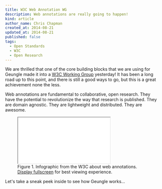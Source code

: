 ```yaml
---
title: W3C Web Annotation WG
description: Web annotations are really going to happen!
kind: article
author_name: Chris Chapman
created_at: 2014-08-21
updated_at: 2014-08-21
published: false
tags:
  - Open Standards
  - W3C
  - Open Research
---
```


We are thrilled that one of the core building blocks that we are using for
Geungle made it into a [W3C Working Group](http://www.w3.org/annotation/)
yesterday! It has been a long road up to this point, and there is still a good
ways to go, but this is a great achievement none the less. 

Web annotations are fundamental to collaborative, open research. They have the
potential to revolutionize the way that research is published. They are domain
agnostic. They are lightweight and distributed. They are awesome.

<!--MORE-->

<figure id="annotation_architecture" class="section">
  <div class="embed-container wideScreen"> 
    <iframe src="annotation-architecture.svg" class="simple static"></iframe>
  </div>
  <figcaption class="small">
    <span class="bold">Figure 1.</span>
    Infographic from the W3C about web annotations. 
    <a href="annotation-architecture.svg">Display fullscreen</a> for best viewing
    experience.
  </figcaption>
</figure>

Let's take a sneak peek inside to see how Geungle works...
